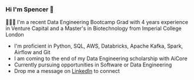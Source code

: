 ### Hi I'm Spencer 👋

👨🏿‍💻 I'm a recent Data Engineering Bootcamp Grad with 4 years experience in Venture Capital and a Master's in Biotechnology from Imperial College London

- I'm proficient in Python, SQL, AWS, Databricks, Apache Kafka, Spark, Airflow and Git
- I am coming to the end of my Data Engineering scholarship with AiCore
- Currently pursuing opportunities in Software or Data Engineering
- Drop me a message on [LinkedIn](https://www.linkedin.com/in/spencerduvwiama/) to connect

  
<!--
**spencerejd/spencerejd** is a ✨ _special_ ✨ repository because its `README.md` (this file) appears on your GitHub profile.

Here are some ideas to get you started:

- 🔭 I’m currently working on ...
- 🌱 I’m currently learning ...
- 👯 I’m looking to collaborate on ...
- 🤔 I’m looking for help with ...
- 💬 Ask me about ...
- 📫 How to reach me: ...
- 😄 Pronouns: ...
- ⚡ Fun fact: ...
-->
